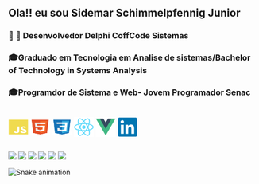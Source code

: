 ## Ola!! eu sou Sidemar Schimmelpfennig Junior

### 🏬 👔  Desenvolvedor Delphi CoffCode Sistemas <br>
### 🎓Graduado em Tecnologia em Analise de sistemas/Bachelor of Technology in Systems Analysis <br>
### 🎓Programdor de Sistema e Web- Jovem Programador Senac <br>

<div style="display: inline_block"><br>
  <img align="center" alt="Side-Js" height="30" width="40" src="https://raw.githubusercontent.com/devicons/devicon/master/icons/javascript/javascript-plain.svg">
  <img align="center" alt="Side-HTML" height="30" width="40" src="https://raw.githubusercontent.com/devicons/devicon/master/icons/html5/html5-original.svg">
  <img align="center" alt="Side-CSS" height="30" width="40" src="https://raw.githubusercontent.com/devicons/devicon/master/icons/css3/css3-original.svg">
  <img align="center" alt="Side-react  height="30" width="40" src="https://raw.githubusercontent.com/devicons/devicon/master/icons/react/react-original.svg"> 
  <img align="center" alt="Side-vuejs  height="30" width="40" src="https://raw.githubusercontent.com/devicons/devicon/master/icons/vuejs/vuejs-original.svg">
  <img align="center" alt="Side-vuejs  height="30" width="40" src="https://raw.githubusercontent.com/devicons/devicon/master/icons/linkedin/linkedin-original.svg">
</div>

##
  

<div> 

  <a href="https://instagram.com/sidemar_junior" target="_blank"><img src="https://img.shields.io/badge/-Instagram-%23E4405F?style=for-the-badge&logo=instagram&logoColor=white" target="_blank"></a>
 <a href="https://discord.gg/6QAWCTT2JK" target="_blank"><img src="https://img.shields.io/badge/Discord-7289DA?style=for-the-badge&logo=discord&logoColor=white" target="_blank"></a> 
  <a href = "mailto:sidemarschi@gmail.com"><img src="https://img.shields.io/badge/-Gmail-%23333?style=for-the-badge&logo=gmail&logoColor=white" target="_blank"></a>
  <a href="www.linkedin.com/in/sidemar-schimmelpfennig-junior" target="_blank"><img src="https://img.shields.io/badge/-LinkedIn-%230077B5?style=for-the-badge&logo=linkedin&logoColor=white" target="_blank"></a> 
<a href="mailto:sidemarschi@outlook.com" target="_blank"><img src="https://img.shields.io/badge/Microsoft_Outlook-0078D4?style=for-the-badge&logo=microsoft-outlook&logoColor=white" target="_blank"></a>
<a href="https://pt-br.facebook.com/sidemar.schimmelpfennig" target="_blank"><img src="https://img.shields.io/badge/Facebook-1877F2?style=for-the-badge&logo=facebook&logoColor=white" target="_blank"></a>

  ![Snake animation](https://github.com/sidemarschimmelpfennig/sidemarschimmelpfennig/blob/output/github-contribution-grid-snake.svg)
</div>
  
 
